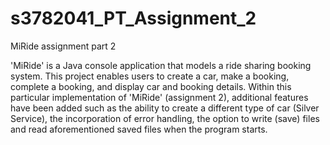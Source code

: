 # s3782041_PT_Assignment_2
MiRide assignment part 2

'MiRide' is a Java console application that models a ride sharing booking system. This project enables users to create a car, make a booking, complete a booking, and display car and booking details. Within this particular implementation of 'MiRide' (assignment 2), additional features have been added such as the ability to create a different type of car (Silver Service), the incorporation of error handling, the option to write (save) files and read aforementioned saved files when the program starts.
